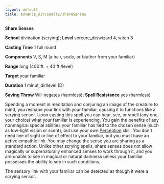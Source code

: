 ```yaml
---
layout: default
title: advance_dir/spells/shareSenses
---
```

 **Share Senses**

**School** divination (scrying); **Level** sorcere_dir/wizard 4, witch 3

**Casting Time** 1 full round

**Components** V, S, M (a hair, scale, or feather from your familiar)

**Range** long (400 ft. + 40 ft./level)

**Target** your familiar

**Duration** 1 minut_dir/level (D)

**Saving Throw** Will negates (harmless); **Spell Resistance** yes (harmless)

Spending a moment in meditation and conjuring an image of the creature to mind, you reshape your link with your familiar, causing it to functions like a scrying sensor. Upon casting this spell you can hear, see, or smell (any one, your choice) what your familiar is experiencing. You gain the benefits of any nonmagical special abilities your familiar has tied to the chosen sense (such as low-light vision or scent), but use your own [Perception](../../skill_dir/perception#_perception) skill. You don't need line of sight or line of effect to your familiar, but you must have an active empathic link. You may change the sense you are sharing as a standard action. Unlike other scrying spells, share senses does not allow magically or supernaturally enhanced senses to work through it, and you are unable to see in magical or natural darkness unless your familiar possesses the ability to see in such conditions.

The sensory link with your familiar can be detected as though it were a scrying sensor.

